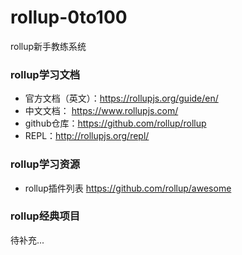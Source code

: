 # rollup-0to100
rollup新手教练系统

### rollup学习文档
- 官方文档（英文）：https://rollupjs.org/guide/en/
- 中文文档： https://www.rollupjs.com/
- github仓库：https://github.com/rollup/rollup
- REPL：http://rollupjs.org/repl/

### rollup学习资源
 - rollup插件列表 https://github.com/rollup/awesome

### rollup经典项目
待补充...